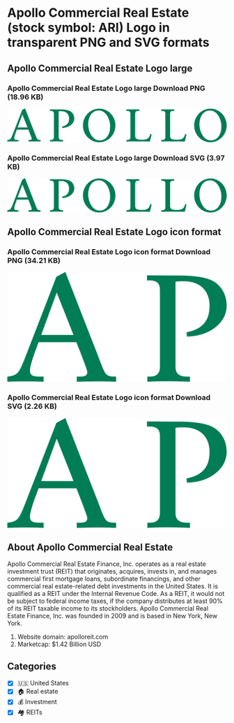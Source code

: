 # Apollo Commercial Real Estate (stock symbol: ARI) Logo in transparent PNG and SVG formats

## Apollo Commercial Real Estate Logo large

### Apollo Commercial Real Estate Logo large Download PNG (18.96 KB)

![Apollo Commercial Real Estate Logo large Download PNG (18.96 KB)](/img/orig/ARI_BIG-7f530384.png)

### Apollo Commercial Real Estate Logo large Download SVG (3.97 KB)

![Apollo Commercial Real Estate Logo large Download SVG (3.97 KB)](/img/orig/ARI_BIG-60d9305c.svg)

## Apollo Commercial Real Estate Logo icon format

### Apollo Commercial Real Estate Logo icon format Download PNG (34.21 KB)

![Apollo Commercial Real Estate Logo icon format Download PNG (34.21 KB)](/img/orig/ARI-5aeef2ef.png)

### Apollo Commercial Real Estate Logo icon format Download SVG (2.26 KB)

![Apollo Commercial Real Estate Logo icon format Download SVG (2.26 KB)](/img/orig/ARI-81f2d882.svg)

## About Apollo Commercial Real Estate

Apollo Commercial Real Estate Finance, Inc. operates as a real estate investment trust (REIT) that originates, acquires, invests in, and manages commercial first mortgage loans, subordinate financings, and other commercial real estate-related debt investments in the United States. It is qualified as a REIT under the Internal Revenue Code. As a REIT, it would not be subject to federal income taxes, if the company distributes at least 90% of its REIT taxable income to its stockholders. Apollo Commercial Real Estate Finance, Inc. was founded in 2009 and is based in New York, New York.

1. Website domain: apolloreit.com
2. Marketcap: $1.42 Billion USD


## Categories
- [x] 🇺🇸 United States
- [x] 🏠 Real estate
- [x] 💰 Investment
- [x] 🏘️ REITs
